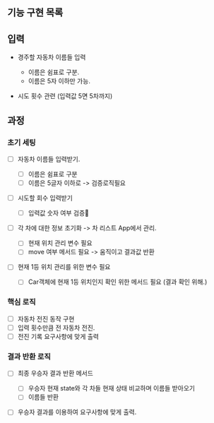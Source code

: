 ## 기능 구현 목록

## 입력

- 경주할 자동차 이름들 입력

  - 이름은 쉼표로 구분.
  - 이름은 5자 이하만 가능.

- 시도 횟수 관련 (입력값 5면 5차까지)

## 과정

### 초기 세팅

- [ ] 자동차 이름들 입력받기.

  - [ ] 이름은 쉼표로 구분
  - [ ] 이름은 5글자 이하로 -> 검증로직필요

- [ ] 시도할 회수 입력받기

  - [ ] 입력값 숫자 여부 검증

- [ ] 각 차에 대한 정보 초기화 -> 차 리스트 App에서 관리.

  - [ ] 현재 위치 관리 변수 필요
  - [ ] move 여부 메서드 필요 -> 움직이고 결과값 반환

- [ ] 현재 1등 위치 관리를 위한 변수 필요
  - [ ] Car객체에 현재 1등 위치인지 확인 위한 메서드 필요 (결과 확인 위해.)

### 핵심 로직

- [ ] 자동차 전진 동작 구현
- [ ] 입력 횟수만큼 전 자동차 전진.
- [ ] 전진 기록 요구사항에 맞게 출력

### 결과 반환 로직

- [ ] 최종 우승자 결과 반환 메서드

  - [ ] 우승자 현재 state와 각 차들 현재 상태 비교하며 이름들 받아오기
  - [ ] 이름들 반환

- [ ] 우승자 결과를 이용하여 요구사항에 맞게 출력.
